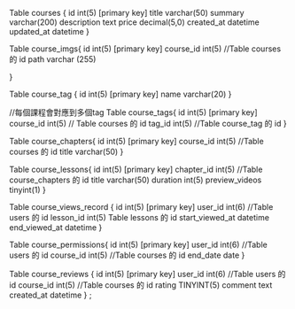 Table courses {
id int(5) [primary key]
title varchar(50)
summary varchar(200)
description text
price decimal(5,0)
created_at datetime
updated_at  datetime
}

Table course_imgs{
id int(5) [primary key]
course_id int(5) //Table courses 的 id
path varchar (255)

}

Table course_tag {
id int(5) [primary key]
name varchar(20)
}

//每個課程會對應到多個tag
Table course_tags{
id int(5) [primary key]
course_id int(5) // Table courses 的 id
tag_id int(5) //Table course_tag 的 id
}

Table course_chapters{
id int(5) [primary key]
course_id int(5) //Table courses 的 id
title varchar(50)
}

Table course_lessons{
id int(5) [primary key]
chapter_id int(5) //Table course_chapters 的 id
title varchar(50)
duration int(5)
preview_videos tinyint(1)
}

Table course_views_record {
id int(5) [primary key]
user_id int(6) //Table users 的 id
lesson_id int(5) Table lessons 的 id
start_viewed_at datetime
end_viewed_at datetime
}

Table course_permissions{
id int(5) [primary key]
user_id int(6) //Table users 的 id
course_id int(5) //Table courses 的 id
end_date date
}

Table course_reviews {
    id int(5) [primary key]
    user_id int(6) //Table users 的 id
    course_id int(5) //Table courses 的 id
    rating TINYINT(5)
    comment text
    created_at datetime
    }
;

